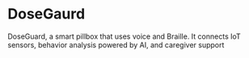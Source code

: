 # DoseGaurd
DoseGuard, a smart pillbox that uses voice and Braille. It connects IoT sensors, behavior analysis powered by AI, and caregiver support

